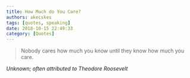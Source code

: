 ```yaml
---
title: How Much do You Care?
authors: akecskes
tags: [quotes, speaking]
date: 2018-10-15 22:49:33
category: [Quotes]
---
```


<blockquote>
<p>Nobody cares how much you know until they know how much you care.</p>
</blockquote>
<p><cite>Unknown; often attributed to Theodore Roosevelt</cite></p>
